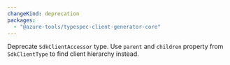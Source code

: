```yaml
---
changeKind: deprecation
packages:
  - "@azure-tools/typespec-client-generator-core"
---
```


Deprecate `SdkClientAccessor` type. Use `parent` and `children` property from `SdkClientType` to find client hierarchy instead.